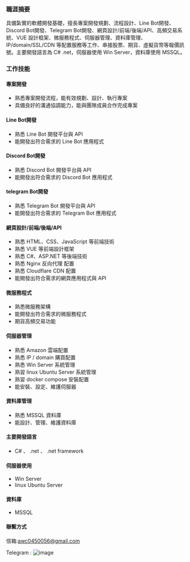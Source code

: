 
### 職涯摘要

具備紮實的軟體開發基礎，擅長專案開發規劃、流程設計、Line Bot開發、Discord Bot開發、Telegram Bot開發、網頁設計/前端/後端/API、高頻交易系統、VUE 設計框架、微服務程式、伺服器管理、資料庫管理、IP/domain/SSL/CDN 等配置服務等工作、串接股票、期貨、虛擬貨幣等報價訊號。主要開發語言為 C# .net，伺服器使用 Win Server，資料庫使用 MSSQL。

### 工作技能

#### 專案開發

* 熟悉專案開發流程，能有效規劃、設計、執行專案
* 具備良好的溝通協調能力，能與團隊成員合作完成專案

#### Line Bot開發

* 熟悉 Line Bot 開發平台與 API
* 能開發出符合需求的 Line Bot 應用程式

#### Discord Bot開發

* 熟悉 Discord Bot 開發平台與 API
* 能開發出符合需求的 Discord Bot 應用程式

#### telegram Bot開發

* 熟悉 Telegram Bot 開發平台與 API
* 能開發出符合需求的 Telegram Bot 應用程式

#### 網頁設計/前端/後端/API

* 熟悉 HTML、CSS、JavaScript 等前端技術
* 熟悉 VUE 等前端設計框架
* 熟悉 C#、ASP.NET 等後端技術
* 熟悉 Nginx 反向代理 配置
* 熟悉 Cloudflare CDN 配置
* 能開發出符合需求的網頁應用程式與 API

#### 微服務程式

* 熟悉微服務架構
* 能開發出符合需求的微服務程式
* 期貨高頻交易功能

#### 伺服器管理

* 熟悉 Amazon 雲端配置
* 熟悉 IP / domain 購買配置
* 熟悉 Win Server 系統管理
* 熟習 linux Ubuntu Server 系統管理
* 熟習 docker compose 安裝配置
* 能安裝、設定、維護伺服器

#### 資料庫管理

* 熟悉 MSSQL 資料庫
* 能設計、管理、維護資料庫

#### 主要開發語言

* C#  、 .net  、 .net framework

#### 伺服器使用

* Win Server
* linux Ubuntu Server

#### 資料庫

* MSSQL

#### 聯繫方式

信箱:awc0450056@gmail.com

Telegram : ![image](https://github.com/user-attachments/assets/956f56c6-e06b-4165-ae94-89e51358fa6e)



